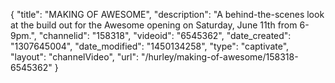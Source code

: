 {
    "title": "MAKING OF AWESOME",
    "description": "A behind-the-scenes look at the build out for the Awesome opening on Saturday, June 11th from 6-9pm.",
    "channelid": "158318",
    "videoid": "6545362",
    "date_created": "1307645004",
    "date_modified": "1450134258",
    "type": "captivate",
    "layout": "channelVideo",
    "url": "\/hurley\/making-of-awesome\/158318-6545362"
}